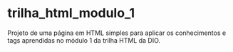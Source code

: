 # trilha_html_modulo_1
Projeto de uma página em HTML simples para aplicar os conhecimentos e tags aprendidas no módulo 1 da trilha HTML da DIO.
